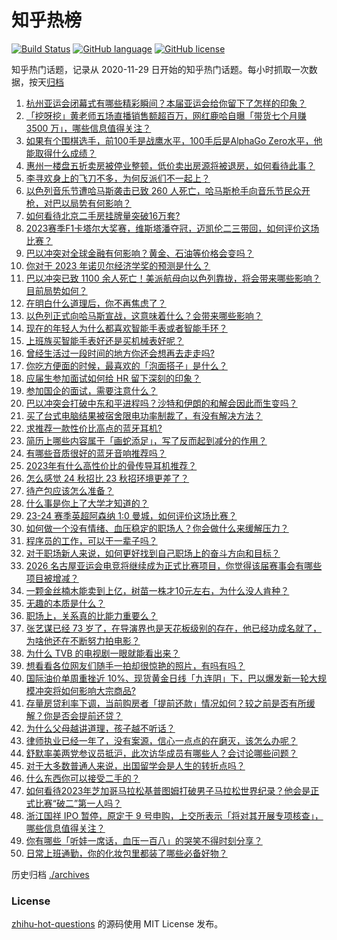 # 知乎热榜
[![Build Status](https://github.com/ToWeLong/zhihu-hot-questions/workflows/CI/badge.svg)](https://github.com/ToWeLong/zhihu-hot-questions/actions)
[![GitHub language](https://img.shields.io/badge/language-golang-orange.svg)](https://golang.org/)
[![GitHub license](https://img.shields.io/github/license/ToWeLong/zhihu-hot-questions)](https://github.com/ToWeLong/zhihu-hot-questions/blob/main/LICENSE)

知乎热门话题，记录从 2020-11-29 日开始的知乎热门话题。每小时抓取一次数据，按天[归档](./archives)

<!-- BEGIN -->

1. [杭州亚运会闭幕式有哪些精彩瞬间？本届亚运会给你留下了怎样的印象？](https://www.zhihu.com/question/624855009)
1. [「挖呀挖」黄老师五场直播销售额超百万，网红鹿哈自曝「带货七个月赚 3500 万」，哪些信息值得关注？](https://www.zhihu.com/question/625102048)
1. [如果有个围棋选手，前100手是战鹰水平，100手后是AlphaGo Zero水平，他能取得什么成绩？](https://www.zhihu.com/question/624522745)
1. [惠州一楼盘五折卖房被停业整顿，低价卖出房源将被退房，如何看待此事？](https://www.zhihu.com/question/625207091)
1. [李寻欢身上的飞刀不多，为何反派们不一起上？](https://www.zhihu.com/question/622346804)
1. [以色列音乐节遭哈马斯袭击已致 260 人死亡，哈马斯枪手向音乐节民众开枪，对巴以局势有何影响？](https://www.zhihu.com/question/625251338)
1. [如何看待北京二手房挂牌量突破16万套?](https://www.zhihu.com/question/624883229)
1. [2023赛季F1卡塔尔大奖赛，维斯塔潘夺冠，迈凯伦二三带回，如何评价这场比赛？](https://www.zhihu.com/question/625225899)
1. [巴以冲突对全球金融有何影响？黄金、石油等价格会变吗？](https://www.zhihu.com/question/625165702)
1. [你对于 2023 年诺贝尔经济学奖的预测是什么？](https://www.zhihu.com/question/622056011)
1. [巴以冲突已致 1100 余人死亡！美派航母向以色列靠拢，将会带来哪些影响？目前局势如何？](https://www.zhihu.com/question/625255173)
1. [在明白什么道理后，你不再焦虑了？](https://www.zhihu.com/question/511311505)
1. [以色列正式向哈马斯宣战，这意味着什么？会带来哪些影响？](https://www.zhihu.com/question/625185576)
1. [现在的年轻人为什么都喜欢智能手表或者智能手环？](https://www.zhihu.com/question/624357084)
1. [上班族买智能手表好还是买机械表好呢？](https://www.zhihu.com/question/597957500)
1. [曾经生活过一段时间的地方你还会想再去走走吗?](https://www.zhihu.com/question/623283816)
1. [你吃方便面的时候，最喜欢的「泡面搭子」是什么？](https://www.zhihu.com/question/622364918)
1. [应届生参加面试如何给 HR 留下深刻的印象？](https://www.zhihu.com/question/622556046)
1. [参加国企的面试，需要注意什么？](https://www.zhihu.com/question/622555852)
1. [巴以冲突会打破中东和平进程吗？沙特和伊朗的和解会因此而生变吗？](https://www.zhihu.com/question/625098191)
1. [买了台式电脑结果被宿舍限电功率制裁了，有没有解决方法？](https://www.zhihu.com/question/624561930)
1. [求推荐一款性价比高点的蓝牙耳机?](https://www.zhihu.com/question/622183969)
1. [简历上哪些内容属于「画蛇添足」，写了反而起到减分的作用？](https://www.zhihu.com/question/622553987)
1. [有哪些音质很好的蓝牙音响推荐吗？](https://www.zhihu.com/question/622448525)
1. [2023年有什么高性价比的骨传导耳机推荐？](https://www.zhihu.com/question/620398828)
1. [怎么感觉 24 秋招比 23 秋招环境更差了？](https://www.zhihu.com/question/618357219)
1. [待产包应该怎么准备？](https://www.zhihu.com/question/433454587)
1. [什么事是你上了大学才知道的？](https://www.zhihu.com/question/406491354)
1. [23-24 赛季英超阿森纳 1:0 曼城，如何评价这场比赛？](https://www.zhihu.com/question/625217737)
1. [如何做一个没有情绪、血压稳定的职场人？你会做什么来缓解压力？](https://www.zhihu.com/question/623134708)
1. [程序员的工作，可以干一辈子吗？](https://www.zhihu.com/question/622312072)
1. [对于职场新人来说，如何更好找到自己职场上的奋斗方向和目标？](https://www.zhihu.com/question/624856386)
1. [2026 名古屋亚运会电竞将继续成为正式比赛项目，你觉得该届赛事会有哪些项目被增减？](https://www.zhihu.com/question/625121345)
1. [一颗金丝楠木能卖到上亿，树苗一株才10元左右，为什么没人肯种？](https://www.zhihu.com/question/617358912)
1. [无趣的本质是什么？](https://www.zhihu.com/question/620391012)
1. [职场上，关系真的比能力重要么？](https://www.zhihu.com/question/520774936)
1. [张艺谋已经 73 岁了，在导演界也是天花板级别的存在，他已经功成名就了，为啥他还在不断努力拍电影？](https://www.zhihu.com/question/624711628)
1. [为什么 TVB 的电视剧一眼就能看出来？](https://www.zhihu.com/question/323209204)
1. [想看看各位网友们随手一拍却很惊艳的照片，有吗有吗？](https://www.zhihu.com/question/545454775)
1. [国际油价单周重挫近 10%、现货黄金日线「九连阴」下，巴以爆发新一轮大规模冲突将如何影响大宗商品?](https://www.zhihu.com/question/625206965)
1. [存量房贷利率下调，当前购房者「提前还款」情况如何？较之前是否有所缓解？你是否会提前还贷？](https://www.zhihu.com/question/625143527)
1. [为什么父母越讲道理，孩子越不听话？](https://www.zhihu.com/question/621598986)
1. [律师执业已经一年了，没有案源，信心一点点的在磨灭，该怎么办呢？](https://www.zhihu.com/question/614624447)
1. [舒默率美两党参议员抵沪，此次访华成员有哪些人？会讨论哪些问题？](https://www.zhihu.com/question/624977331)
1. [对于大多数普通人来说，出国留学会是人生的转折点吗？](https://www.zhihu.com/question/624334324)
1. [什么东西你可以接受二手的？](https://www.zhihu.com/question/385369212)
1. [如何看待2023年芝加哥马拉松基普图姆打破男子马拉松世界纪录？他会是正式比赛“破二”第一人吗？](https://www.zhihu.com/question/625208799)
1. [浙江国祥 IPO 暂停，原定于 9 号申购，上交所表示「将对其开展专项核查」，哪些信息值得关注？](https://www.zhihu.com/question/625131567)
1. [你有哪些「听娃一席话，血压一百八」的哭笑不得时刻分享？](https://www.zhihu.com/question/623112037)
1. [日常上班通勤，你的化妆包里都装了哪些必备好物？](https://www.zhihu.com/question/614533709)

<!-- END -->

历史归档 [./archives](./archives)


### License
[zhihu-hot-questions](https://github.com/towelong/zhihu-hot-questions) 的源码使用 MIT License 发布。